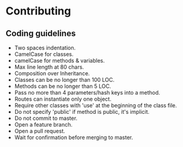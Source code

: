 # Contributing
## Coding guidelines

- Two spaces indentation.
- CamelCase for classes.
- camelCase for methods & variables.
- Max line length at 80 chars.
- Composition over Inheritance.
- Classes can be no longer than 100 LOC.
- Methods can be no longer than 5 LOC.
- Pass no more than 4 parameters/hash keys into a method.
- Routes can instantiate only one object.
- Require other classes with 'use' at the beginning of the class file.
- Do not specify 'public' if method is public, it's implicit.
- Do not commit to master.
- Open a feature branch.
- Open a pull request.
- Wait for confirmation before merging to master.
